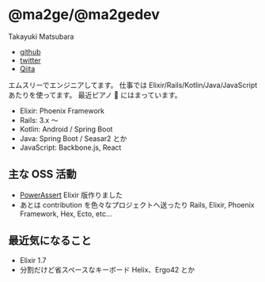 # @ma2ge/@ma2gedev

Takayuki Matsubara

- [github](https://github.com/ma2gedev)
- [twitter](https://twitter.com/ma2ge)
- [Qiita](http://qiita.com/ma2ge)

エムスリーでエンジニアしてます。
仕事では Elixir/Rails/Kotlin/Java/JavaScript あたりを使ってます。
最近ピアノ :musical_keyboard: にはまっています。

- Elixir: Phoenix Framework
- Rails: 3.x 〜
- Kotlin: Android / Spring Boot
- Java: Spring Boot / Seasar2 とか
- JavaScript: Backbone.js, React

## 主な OSS 活動

- [PowerAssert](https://github.com/ma2gedev/power_assert_ex) Elixir 版作りました
- あとは contribution を色々なプロジェクトへ送ったり Rails, Elixir, Phoenix Framework, Hex, Ecto, etc...

## 最近気になること

- Elixir 1.7
- 分割だけど省スペースなキーボード Helix、Ergo42 とか

